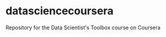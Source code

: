 datasciencecoursera
===================

Repository for the Data Scientist's Toolbox course on Coursera
